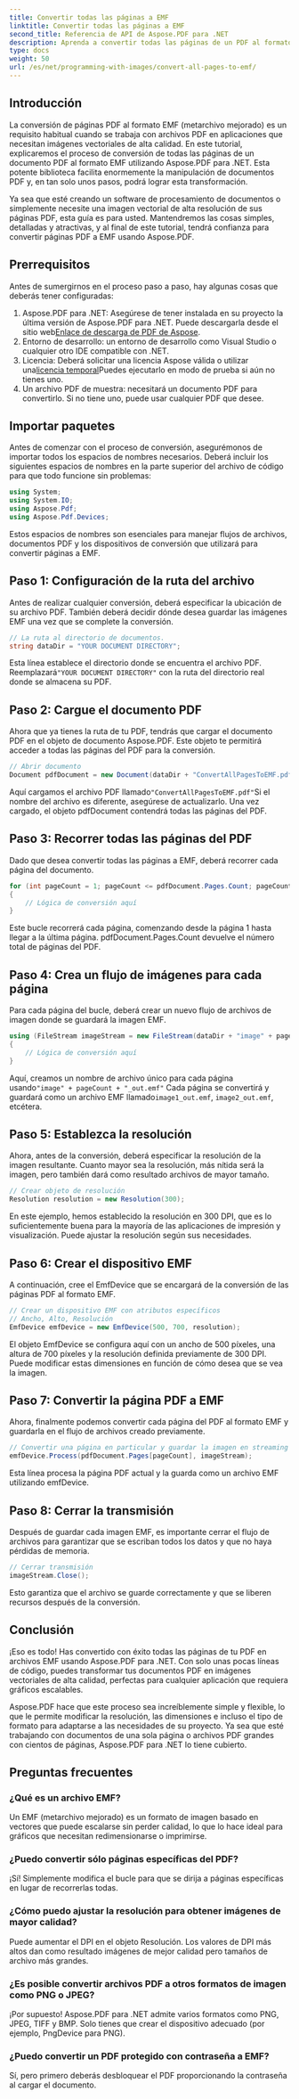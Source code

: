 ```yaml
---
title: Convertir todas las páginas a EMF
linktitle: Convertir todas las páginas a EMF
second_title: Referencia de API de Aspose.PDF para .NET
description: Aprenda a convertir todas las páginas de un PDF al formato EMF usando Aspose.PDF para .NET con este tutorial detallado y optimizado para SEO.
type: docs
weight: 50
url: /es/net/programming-with-images/convert-all-pages-to-emf/
---
```

## Introducción

La conversión de páginas PDF al formato EMF (metarchivo mejorado) es un requisito habitual cuando se trabaja con archivos PDF en aplicaciones que necesitan imágenes vectoriales de alta calidad. En este tutorial, explicaremos el proceso de conversión de todas las páginas de un documento PDF al formato EMF utilizando Aspose.PDF para .NET. Esta potente biblioteca facilita enormemente la manipulación de documentos PDF y, en tan solo unos pasos, podrá lograr esta transformación.

Ya sea que esté creando un software de procesamiento de documentos o simplemente necesite una imagen vectorial de alta resolución de sus páginas PDF, esta guía es para usted. Mantendremos las cosas simples, detalladas y atractivas, y al final de este tutorial, tendrá confianza para convertir páginas PDF a EMF usando Aspose.PDF.

## Prerrequisitos

Antes de sumergirnos en el proceso paso a paso, hay algunas cosas que deberás tener configuradas:

1.  Aspose.PDF para .NET: Asegúrese de tener instalada en su proyecto la última versión de Aspose.PDF para .NET. Puede descargarla desde el sitio web[Enlace de descarga de PDF de Aspose](https://releases.aspose.com/pdf/net/).
2. Entorno de desarrollo: un entorno de desarrollo como Visual Studio o cualquier otro IDE compatible con .NET.
3.  Licencia: Deberá solicitar una licencia Aspose válida o utilizar una[licencia temporal](https://purchase.aspose.com/temporary-license/)Puedes ejecutarlo en modo de prueba si aún no tienes uno.
4. Un archivo PDF de muestra: necesitará un documento PDF para convertirlo. Si no tiene uno, puede usar cualquier PDF que desee.

## Importar paquetes

Antes de comenzar con el proceso de conversión, asegurémonos de importar todos los espacios de nombres necesarios. Deberá incluir los siguientes espacios de nombres en la parte superior del archivo de código para que todo funcione sin problemas:

```csharp
using System;
using System.IO;
using Aspose.Pdf;
using Aspose.Pdf.Devices;
```

Estos espacios de nombres son esenciales para manejar flujos de archivos, documentos PDF y los dispositivos de conversión que utilizará para convertir páginas a EMF.

## Paso 1: Configuración de la ruta del archivo

Antes de realizar cualquier conversión, deberá especificar la ubicación de su archivo PDF. También deberá decidir dónde desea guardar las imágenes EMF una vez que se complete la conversión.

```csharp
// La ruta al directorio de documentos.
string dataDir = "YOUR DOCUMENT DIRECTORY";
```

 Esta línea establece el directorio donde se encuentra el archivo PDF. Reemplazará`"YOUR DOCUMENT DIRECTORY"` con la ruta del directorio real donde se almacena su PDF.

## Paso 2: Cargue el documento PDF

Ahora que ya tienes la ruta de tu PDF, tendrás que cargar el documento PDF en el objeto de documento Aspose.PDF. Este objeto te permitirá acceder a todas las páginas del PDF para la conversión.

```csharp
// Abrir documento
Document pdfDocument = new Document(dataDir + "ConvertAllPagesToEMF.pdf");
```

 Aquí cargamos el archivo PDF llamado`"ConvertAllPagesToEMF.pdf"`Si el nombre del archivo es diferente, asegúrese de actualizarlo. Una vez cargado, el objeto pdfDocument contendrá todas las páginas del PDF.

## Paso 3: Recorrer todas las páginas del PDF

Dado que desea convertir todas las páginas a EMF, deberá recorrer cada página del documento.

```csharp
for (int pageCount = 1; pageCount <= pdfDocument.Pages.Count; pageCount++)
{
    // Lógica de conversión aquí
}
```

Este bucle recorrerá cada página, comenzando desde la página 1 hasta llegar a la última página. pdfDocument.Pages.Count devuelve el número total de páginas del PDF.

## Paso 4: Crea un flujo de imágenes para cada página

Para cada página del bucle, deberá crear un nuevo flujo de archivos de imagen donde se guardará la imagen EMF.

```csharp
using (FileStream imageStream = new FileStream(dataDir + "image" + pageCount + "_out" + ".emf", FileMode.Create))
{
    // Lógica de conversión aquí
}
```

 Aquí, creamos un nombre de archivo único para cada página usando`"image" + pageCount + "_out.emf"` Cada página se convertirá y guardará como un archivo EMF llamado`image1_out.emf`, `image2_out.emf`, etcétera.

## Paso 5: Establezca la resolución

Ahora, antes de la conversión, deberá especificar la resolución de la imagen resultante. Cuanto mayor sea la resolución, más nítida será la imagen, pero también dará como resultado archivos de mayor tamaño.

```csharp
// Crear objeto de resolución
Resolution resolution = new Resolution(300);
```

En este ejemplo, hemos establecido la resolución en 300 DPI, que es lo suficientemente buena para la mayoría de las aplicaciones de impresión y visualización. Puede ajustar la resolución según sus necesidades.

## Paso 6: Crear el dispositivo EMF

A continuación, cree el EmfDevice que se encargará de la conversión de las páginas PDF al formato EMF.

```csharp
// Crear un dispositivo EMF con atributos específicos
// Ancho, Alto, Resolución
EmfDevice emfDevice = new EmfDevice(500, 700, resolution);
```

El objeto EmfDevice se configura aquí con un ancho de 500 píxeles, una altura de 700 píxeles y la resolución definida previamente de 300 DPI. Puede modificar estas dimensiones en función de cómo desea que se vea la imagen.

## Paso 7: Convertir la página PDF a EMF

Ahora, finalmente podemos convertir cada página del PDF al formato EMF y guardarla en el flujo de archivos creado previamente.

```csharp
// Convertir una página en particular y guardar la imagen en streaming
emfDevice.Process(pdfDocument.Pages[pageCount], imageStream);
```

Esta línea procesa la página PDF actual y la guarda como un archivo EMF utilizando emfDevice.

## Paso 8: Cerrar la transmisión

Después de guardar cada imagen EMF, es importante cerrar el flujo de archivos para garantizar que se escriban todos los datos y que no haya pérdidas de memoria.

```csharp
// Cerrar transmisión
imageStream.Close();
```

Esto garantiza que el archivo se guarde correctamente y que se liberen recursos después de la conversión.

## Conclusión

¡Eso es todo! Has convertido con éxito todas las páginas de tu PDF en archivos EMF usando Aspose.PDF para .NET. Con solo unas pocas líneas de código, puedes transformar tus documentos PDF en imágenes vectoriales de alta calidad, perfectas para cualquier aplicación que requiera gráficos escalables.

Aspose.PDF hace que este proceso sea increíblemente simple y flexible, lo que le permite modificar la resolución, las dimensiones e incluso el tipo de formato para adaptarse a las necesidades de su proyecto. Ya sea que esté trabajando con documentos de una sola página o archivos PDF grandes con cientos de páginas, Aspose.PDF para .NET lo tiene cubierto.

## Preguntas frecuentes

### ¿Qué es un archivo EMF?
Un EMF (metarchivo mejorado) es un formato de imagen basado en vectores que puede escalarse sin perder calidad, lo que lo hace ideal para gráficos que necesitan redimensionarse o imprimirse.

### ¿Puedo convertir sólo páginas específicas del PDF?
¡Sí! Simplemente modifica el bucle para que se dirija a páginas específicas en lugar de recorrerlas todas.

### ¿Cómo puedo ajustar la resolución para obtener imágenes de mayor calidad?
Puede aumentar el DPI en el objeto Resolución. Los valores de DPI más altos dan como resultado imágenes de mejor calidad pero tamaños de archivo más grandes.

### ¿Es posible convertir archivos PDF a otros formatos de imagen como PNG o JPEG?
¡Por supuesto! Aspose.PDF para .NET admite varios formatos como PNG, JPEG, TIFF y BMP. Solo tienes que crear el dispositivo adecuado (por ejemplo, PngDevice para PNG).

### ¿Puedo convertir un PDF protegido con contraseña a EMF?
Sí, pero primero deberás desbloquear el PDF proporcionando la contraseña al cargar el documento.